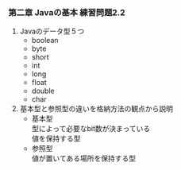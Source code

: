 ### 第二章 Javaの基本 練習問題2.2       
1. Javaのデータ型５つ       
    * boolean       
    * byte      
    * short     
    * int       
    * long      
    * float     
    * double        
    * char      
2. 基本型と参照型の違いを格納方法の観点から説明     
    * 基本型        
        型によって必要なbit数が決まっている     
        値を保持する型      
    * 参照型        
        値が置いてある場所を保持する型


